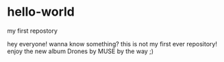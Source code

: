 # hello-world
my first repostory


hey everyone!
wanna know something? this is not my first ever repository!
enjoy the new album Drones by MUSE by the way ;)
